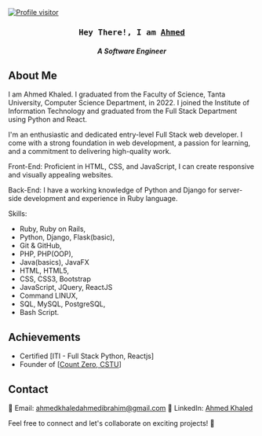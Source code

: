 <!--
**AhmedKhaled146/AhmedKhaled146** is a ✨ _special_ ✨ repository because its `README.md` (this file) appears on your GitHub profile.

Here are some ideas to get you started:

- 🔭 I’m currently working on ...
- 🌱 I’m currently learning ...
- 👯 I’m looking to collaborate on ...
- 🤔 I’m looking for help with ...
- 💬 Ask me about ...
- 📫 How to reach me: ...
- 😄 Pronouns: ...
- ⚡ Fun fact: ...
-->
<a href="https://komarev.com/ghpvc/?username=AhmedKhaled146">
  <img align="ft" src="https://komarev.com/ghpvc/?username=AhmedKhaled146&label=Visitors&color=EB984E&style=flat" alt="Profile visitor" />
</a>

<!-- Intro  -->
<h3 align="center">
  <samp>Hey There!, I am
    <b><a target="_blank" href="https://ahmedkhaled146.github.io/portfolio/">Ahmed</a></b>
  </samp>
</h3>
<h5 align="center">A Software Engineer</h5>


## About Me
I am Ahmed Khaled. I graduated from the Faculty of Science, Tanta University, Computer Science Department, in 2022. I joined the Institute of Information Technology and graduated from the Full Stack Department using Python and React.

I'm an enthusiastic and dedicated entry-level Full Stack web developer. I come with a strong foundation in web development, a passion for learning, and a commitment to delivering high-quality work.

Front-End: Proficient in HTML, CSS, and JavaScript, I can create responsive and visually appealing websites.

Back-End: I have a working knowledge of Python and Django for server-side development and experience in Ruby language.

Skills:
- Ruby, Ruby on Rails,
- Python, Django, Flask(basic),
- Git & GitHub,
- PHP, PHP(OOP),
- Java(basics), JavaFX
- HTML, HTML5,
- CSS, CSS3, Bootstrap
- JavaScript, JQuery, ReactJS
- Command LINUX,
- SQL, MySQL, PostgreSQL,
- Bash Script.


## Achievements
- Certified [ITI - Full Stack Python, Reactjs]
- Founder of [<a href="https://www.facebook.com/countzerocs" target="_blanck">Count Zero, CSTU</a>]

## Contact
📧 Email: ahmedkhaledahmedibrahim@gmail.com
🔗 LinkedIn: [Ahmed Khaled](https://www.linkedin.com/in/ahmed-khaled-08736b192/)

Feel free to connect and let's collaborate on exciting projects! 🚀

